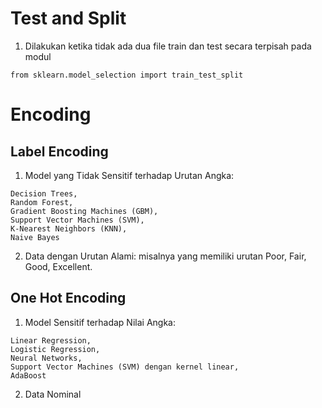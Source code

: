 # Test and Split
1. Dilakukan ketika tidak ada dua file train dan test secara terpisah pada modul
```
from sklearn.model_selection import train_test_split
```


# Encoding
## Label Encoding
1. Model yang Tidak Sensitif terhadap Urutan Angka:
```
Decision Trees, 
Random Forest, 
Gradient Boosting Machines (GBM), 
Support Vector Machines (SVM), 
K-Nearest Neighbors (KNN), 
Naive Bayes
```

2. Data dengan Urutan Alami:
misalnya yang memiliki urutan Poor, Fair, Good, Excellent.

## One Hot Encoding
1. Model Sensitif terhadap Nilai Angka: 
```
Linear Regression, 
Logistic Regression, 
Neural Networks, 
Support Vector Machines (SVM) dengan kernel linear, 
AdaBoost
```

2. Data Nominal